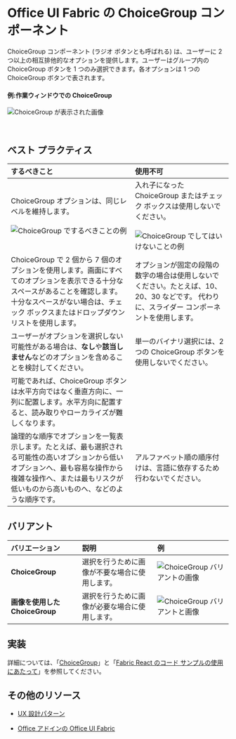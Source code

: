# <a name="choicegroup-component-in-office-ui-fabric"></a>Office UI Fabric の ChoiceGroup コンポーネント

ChoiceGroup コンポーネント (ラジオ ボタンとも呼ばれる) は、ユーザーに 2 つ以上の相互排他的なオプションを提供します。ユーザーはグループ内の ChoiceGroup ボタンを 1 つのみ選択できます。各オプションは 1 つの ChoiceGroup ボタンで表されます。 
  
#### <a name="example-choicegroup-in-a-task-pane"></a>例:作業ウィンドウでの ChoiceGroup

 ![ChoiceGroup が表示された画像](../../images/overview_withApp_choicegroup.png)

<br/>

## <a name="best-practices"></a>ベスト プラクティス

|**するべきこと**|**使用不可**|
|:------------|:--------------|
|ChoiceGroup オプションは、同じレベルを維持します。<br/><br/>![ChoiceGroup でするべきことの例](../../images/choiceDo.png)<br/>|入れ子になった ChoiceGroup またはチェック ボックスは使用しないでください。<br/><br/>![ChoiceGroup でしてはいけないことの例](../../images/choiceDont.png)<br/>|
|ChoiceGroup で 2 個から 7 個のオプションを使用します。画面にすべてのオプションを表示できる十分なスペースがあることを確認します。 十分なスペースがない場合は、チェック ボックスまたはドロップダウン リストを使用します。|オプションが固定の段階の数字の場合は使用しないでください。たとえば、10、20、30 などです。 代わりに、スライダー コンポーネントを使用します。|
|ユーザーがオプションを選択しない可能性がある場合は、**なし**や**該当しません**などのオプションを含めることを検討してください。|単一のバイナリ選択には、2 つの ChoiceGroup ボタンを使用しないでください。|
|可能であれば、ChoiceGroup ボタンは水平方向ではなく垂直方向に、一列に配置します。水平方向に配置すると、読み取りやローカライズが難しくなります。||
|論理的な順序でオプションを一覧表示します。たとえば、最も選択される可能性の高いオプションから低いオプションへ、最も容易な操作から複雑な操作へ、または最もリスクが低いものから高いものへ、などのような順序です。 |アルファベット順の順序付けは、言語に依存するため行わないでください。|

## <a name="variants"></a>バリアント

|**バリエーション**|**説明**|**例**|
|:------------|:--------------|:----------|
|**ChoiceGroup**|選択を行うために画像が不要な場合に使用します。|![ChoiceGroup バリアントの画像](../../images/radio.png)<br/>|
|**画像を使用した ChoiceGroup**|選択を行うために画像が必要な場合に使用します。|![ChoiceGroup バリアントと画像](../../images/radioImage.png)<br/>|

## <a name="implementation"></a>実装

詳細については、「[ChoiceGroup](https://dev.office.com/fabric#/components/choicegroup)」と「[Fabric React のコード サンプルの使用にあたって](https://github.com/OfficeDev/Word-Add-in-GettingStartedFabricReact)」を参照してください。

## <a name="additional-resources"></a>その他のリソース

- [UX 設計パターン](https://github.com/OfficeDev/Office-Add-in-UX-Design-Patterns-Code)

- [Office アドインの Office UI Fabric](office-ui-fabric.md)
